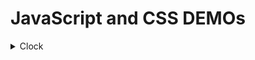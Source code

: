 # JavaScript and CSS DEMOs

<details>
<summary>Clock</summary>
<iframe src="clock/index.html"></iframe>
</details>
